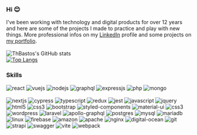 ### Hi 😊

I've been working with technology and digital products for over 12 years and here are some of the projects I made to practice and play with new things. More professional infos on my [LinkedIn](https://www.linkedin.com/in/thallesbastos/en) profile and some projects on [my portfolio](https://thbastos.com/).
<br />
<br />
![ThBastos's GitHub stats](https://github-readme-stats.vercel.app/api?username=ThBastos&show_icons=true&theme=dracula) <br /> 
[![Top Langs](https://github-readme-stats.vercel.app/api/top-langs/?username=ThBastos&layout=compact&theme=dracula&card_width=445)](https://github.com/Odamiani/github-readme-stats)

### Skills
<div style"display: inline_block">
  <img aling="center" alt="react" src="https://img.shields.io/badge/React-282a36?style=for-the-badge&logo=react&logoColor=white" />
  <img aling="center" alt="vuejs" src="https://img.shields.io/badge/Vue.js-282a36?style=for-the-badge&logo=vue.js&logoColor=white" />
  <img aling="center" alt="nodejs" src="https://img.shields.io/badge/Node.js-282a36?style=for-the-badge&logo=node.js&logoColor=white" />
  <img aling="center" alt="graphql" src="https://img.shields.io/badge/GraphQl-282a36?style=for-the-badge&logo=graphql&logoColor=white" />
  <img aling="center" alt="expressjs" src="https://img.shields.io/badge/Express.js-282a36?style=for-the-badge" />
  <img aling="center" alt="php" src="https://img.shields.io/badge/PHP-282a36?style=for-the-badge&logo=php&logoColor=white" />
  <img aling="center" alt="mongo" src="https://img.shields.io/badge/MongoDB-282a36?style=for-the-badge&logo=mongodb&logoColor=white" />
 <br />
 <br />
  <img aling="center" alt="nextjs" src="https://img.shields.io/badge/nestjs-282a36?style=for-the-badge&logo=nestjs&logoColor=white" />
  <img aling="center" alt="cypress" src="https://img.shields.io/badge/Cypress-282a36?style=for-the-badge&logo=cypress&logoColor=white" />
  <img aling="center" alt="typescript" src="https://img.shields.io/badge/TypeScript-282a36?style=for-the-badge&logo=typescript&logoColor=white" />
  <img aling="center" alt="redux" src="https://img.shields.io/badge/Redux-282a36?style=for-the-badge&logo=redux&logoColor=white" />
  <img aling="center" alt="jest" src="https://img.shields.io/badge/Jest-282a36?style=for-the-badge&logo=jest&logoColor=white" />
  <img aling="center" alt="javascript" src="https://img.shields.io/badge/JavaScript-282a36?style=for-the-badge&logo=javascript&logoColor=white" />
  <img aling="center" alt="jquery" src="https://img.shields.io/badge/jQuery-282a36?style=for-the-badge&logo=jquery&logoColor=white" />
  <img aling="center" alt="html5" src="https://img.shields.io/badge/HTML5-282a36?style=for-the-badge&logo=html5&logoColor=white" />

  <img aling="center" alt="css3" src="https://img.shields.io/badge/CSS3-282a36?style=for-the-badge&logo=css3&logoColor=white" />
  <img aling="center" alt="bootstrap" src="https://img.shields.io/badge/Bootstrap-282a36?style=for-the-badge&logo=bootstrap&logoColor=white" />
  <img aling="center" alt="styled-components" src="https://img.shields.io/badge/styled--components-282a36?style=for-the-badge&logo=styled-components&logoColor=white" />
  <img aling="center" alt="material-ui" src="https://img.shields.io/badge/Material--UI-282a36?style=for-the-badge&logo=material-ui&logoColor=white" />
  <img aling="center" alt="css3" src="https://img.shields.io/badge/CSS3-282a36?style=for-the-badge&logo=css3&logoColor=white" />

  <img aling="center" alt="wordpress" src="https://img.shields.io/badge/Wordpress-282a36?style=for-the-badge&logo=wordpress&logoColor=white" />
  <img aling="center" alt="laravel" src="https://img.shields.io/badge/Laravel-282a36?style=for-the-badge&logo=laravel&logoColor=white" />
   
  
  <img aling="center" alt="apollo-graphql" src="https://img.shields.io/badge/Apollo%20GraphQL-282a36?&style=for-the-badge&logo=Apollo%20GraphQL&logoColor=white" />
  <img aling="center" alt="postgres" src="https://img.shields.io/badge/PostgreSQL-282a36?style=for-the-badge&logo=postgresql&logoColor=white" />
  <img aling="center" alt="mysql" src="https://img.shields.io/badge/MySQL-282a36?style=for-the-badge&logo=mysql&logoColor=white" />
  <img aling="center" alt="mariadb" src="https://img.shields.io/badge/MariaDB-282a36?style=for-the-badge&logo=mariadb&logoColor=white" />
  
  <img aling="center" alt="linux" src="https://img.shields.io/badge/Linux-282a36?style=for-the-badge&logo=linux&logoColor=black" />
  <img aling="center" alt="firebase" src="https://img.shields.io/badge/Firebase-282a36?style=for-the-badge&logo=firebase&logoColor=white" />
  <img aling="center" alt="amazon" src="https://img.shields.io/badge/Amazon_AWS-282a36?style=for-the-badge&logo=amazon-aws&logoColor=white" />
  <img aling="center" alt="apache" src="https://img.shields.io/badge/Apache-282a36?style=for-the-badge&logo=apache&logoColor=whitee" />
  <img aling="center" alt="nginx" src="https://img.shields.io/badge/Nginx-282a36?style=for-the-badge&logo=nginx&logoColor=white" />
  <img aling="center" alt="digital-ocean" src="https://img.shields.io/badge/Digital Ocean-282a36?style=for-the-badge&logo=digitalocean&logoColor=white" />
  <img aling="center" alt="git" src="https://img.shields.io/badge/Git-282a36?style=for-the-badge&logo=git&logoColor=white" />
  
  <img aling="center" alt="strapi" src="https://img.shields.io/badge/strapi-282a36?style=for-the-badge&logo=strapi&logoColor=white" />
  <img aling="center" alt="swagger" src="https://img.shields.io/badge/Swagger-282a36?style=for-the-badge&logo=Swagger&logoColor=white" />
  <img aling="center" alt="vite" src="https://img.shields.io/badge/Vite-282a36?style=for-the-badge&logo=vite&logoColor=white" />
  <img aling="center" alt="webpack" src="https://img.shields.io/badge/Webpack-282a36?style=for-the-badge&logo=Webpack&logoColor=white" />
  
</div>
